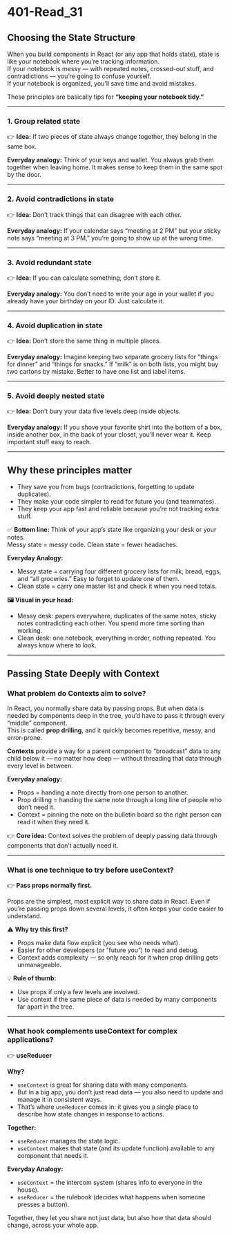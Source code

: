 # 401-Read_31

## Choosing the State Structure

When you build components in React (or any app that holds state), state is like your notebook where you’re tracking information.  
If your notebook is messy — with repeated notes, crossed-out stuff, and contradictions — you’re going to confuse yourself.  
If your notebook is organized, you’ll save time and avoid mistakes.  

These principles are basically tips for **“keeping your notebook tidy.”**

---

### 1. Group related state
👉 **Idea:** If two pieces of state always change together, they belong in the same box.  

**Everyday analogy:** Think of your keys and wallet. You always grab them together when leaving home. It makes sense to keep them in the same spot by the door.  

---

### 2. Avoid contradictions in state
👉 **Idea:** Don’t track things that can disagree with each other.  

**Everyday analogy:** If your calendar says “meeting at 2 PM” but your sticky note says “meeting at 3 PM,” you’re going to show up at the wrong time.  

---

### 3. Avoid redundant state
👉 **Idea:** If you can calculate something, don’t store it.  

**Everyday analogy:** You don’t need to write your age in your wallet if you already have your birthday on your ID. Just calculate it.  

---

### 4. Avoid duplication in state
👉 **Idea:** Don’t store the same thing in multiple places.  

**Everyday analogy:** Imagine keeping two separate grocery lists for “things for dinner” and “things for snacks.” If “milk” is on both lists, you might buy two cartons by mistake. Better to have one list and label items.  

---

### 5. Avoid deeply nested state
👉 **Idea:** Don’t bury your data five levels deep inside objects.  

**Everyday analogy:** If you shove your favorite shirt into the bottom of a box, inside another box, in the back of your closet, you’ll never wear it. Keep important stuff easy to reach.  

---

## Why these principles matter
- They save you from bugs (contradictions, forgetting to update duplicates).  
- They make your code simpler to read for future you (and teammates).  
- They keep your app fast and reliable because you’re not tracking extra stuff.  

✅ **Bottom line:** Think of your app’s state like organizing your desk or your notes.  
Messy state = messy code. Clean state = fewer headaches.  

**Everyday Analogy:**  
- Messy state = carrying four different grocery lists for milk, bread, eggs, and “all groceries.” Easy to forget to update one of them.  
- Clean state = carry one master list and check it when you need totals.  

**🖼️ Visual in your head:**  
- Messy desk: papers everywhere, duplicates of the same notes, sticky notes contradicting each other. You spend more time sorting than working.  
- Clean desk: one notebook, everything in order, nothing repeated. You always know where to look.  

---

## Passing State Deeply with Context

### What problem do Contexts aim to solve?
In React, you normally share data by passing props. But when data is needed by components deep in the tree, you’d have to pass it through every “middle” component.  
This is called **prop drilling**, and it quickly becomes repetitive, messy, and error-prone.  

**Contexts** provide a way for a parent component to “broadcast” data to any child below it — no matter how deep — without threading that data through every level in between.  

**Everyday analogy:**  
- Props = handing a note directly from one person to another.  
- Prop drilling = handing the same note through a long line of people who don’t need it.  
- Context = pinning the note on the bulletin board so the right person can read it when they need it.  

👉 **Core idea:** Context solves the problem of deeply passing data through components that don’t actually need it.  

---

### What is one technique to try before useContext?
👉 **Pass props normally first.**  

Props are the simplest, most explicit way to share data in React. Even if you’re passing props down several levels, it often keeps your code easier to understand.  

⚠️ **Why try this first?**
- Props make data flow explicit (you see who needs what).  
- Easier for other developers (or “future you”) to read and debug.  
- Context adds complexity — so only reach for it when prop drilling gets unmanageable.  

💡 **Rule of thumb:**  
- Use props if only a few levels are involved.  
- Use context if the same piece of data is needed by many components far apart in the tree.  

---

### What hook complements useContext for complex applications?
👉 **useReducer**  

**Why?**  
- `useContext` is great for sharing data with many components.  
- But in a big app, you don’t just read data — you also need to update and manage it in consistent ways.  
- That’s where `useReducer` comes in: it gives you a single place to describe how state changes in response to actions.  

**Together:**  
- `useReducer` manages the state logic.  
- `useContext` makes that state (and its update function) available to any component that needs it.  

**Everyday Analogy:**  
- `useContext` = the intercom system (shares info to everyone in the house).  
- `useReducer` = the rulebook (decides what happens when someone presses a button).  

Together, they let you share not just data, but also how that data should change, across your whole app.  
